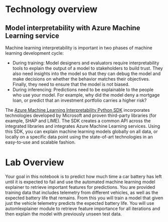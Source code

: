 # Technology overview

## Model interpretability with Azure Machine Learning service
Machine learning interpretability is important in two phases of machine learning development cycle:

* During training: Model designers and evaluators require interpretability tools to explain the output of a model to stakeholders to build trust. They also need insights into the model so that they can debug the model and make decisions on whether the behavior matches their objectives. Finally, they need to ensure that the model is not biased.
* During inferencing: Predictions need to be explainable to the people who use your model. For example, why did the model deny a mortgage loan, or predict that an investment portfolio carries a higher risk?

The [Azure Machine Learning Interpretability Python SDK](https://docs.microsoft.com/en-us/python/api/azureml-explain-model/?view=azure-ml-py) incorporates technologies developed by Microsoft and proven third-party libraries (for example, SHAP and LIME). The SDK creates a common API across the integrated libraries and integrates Azure Machine Learning services. Using this SDK, you can explain machine learning models globally on all data, or locally on a specific data point using the state-of-art technologies in an easy-to-use and scalable fashion.

# Lab Overview
Your goal in this notebook is to predict how much time a car battery has left until it is expected to fail and use the automated machine learning model explainer to retrieve important features for predictions. You are provided training data that includes telemetry from different vehicles, as well as the expected battery life that remains. From this you will train a model that given just the vehicle telemetry predicts the expected battery life. You will use automlexplainer module to retrieve feature importance for all iterations and then explain the model with previously unseen test data.
